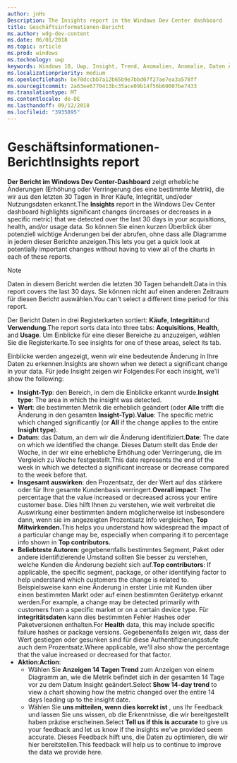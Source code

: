 ```yaml
---
author: jnHs
Description: The Insights report in the Windows Dev Center dashboard
title: Geschäftsinformationen-Bericht
ms.author: wdg-dev-content
ms.date: 06/01/2018
ms.topic: article
ms.prod: windows
ms.technology: uwp
keywords: Windows 10, Uwp, Insight, Trend, Anomalien, Anomalie, Daten Änderungen
ms.localizationpriority: medium
ms.openlocfilehash: be70dccbb7a12b65b9e7bbd07f27ae7ea3a578ff
ms.sourcegitcommit: 2a63ee6770413bc35ace09b14f56b60007be7433
ms.translationtype: MT
ms.contentlocale: de-DE
ms.lasthandoff: 09/12/2018
ms.locfileid: "3935895"
---
```

# <a name="insights-report"></a><span data-ttu-id="67e25-103">Geschäftsinformationen-Bericht</span><span class="sxs-lookup"><span data-stu-id="67e25-103">Insights report</span></span>


<span data-ttu-id="67e25-104">**Der Bericht im Windows Dev Center-Dashboard** zeigt erhebliche Änderungen (Erhöhung oder Verringerung des eine bestimmte Metrik), die wir aus den letzten 30 Tagen in Ihrer Käufe, Integrität, und/oder Nutzungsdaten erkannt.</span><span class="sxs-lookup"><span data-stu-id="67e25-104">The **Insights** report in the Windows Dev Center dashboard highlights significant changes (increases or decreases in a specific metric) that we detected over the last 30 days in your acquisitions, health, and/or usage data.</span></span> <span data-ttu-id="67e25-105">So können Sie einen kurzen Überblick über potenziell wichtige Änderungen bei der abrufen, ohne dass alle Diagramme in jedem dieser Berichte anzeigen.</span><span class="sxs-lookup"><span data-stu-id="67e25-105">This lets you get a quick look at potentially important changes without having to view all of the charts in each of these reports.</span></span>

> [!NOTE]
> <span data-ttu-id="67e25-106">Daten in diesem Bericht werden die letzten 30 Tagen behandelt.</span><span class="sxs-lookup"><span data-stu-id="67e25-106">Data in this report covers the last 30 days.</span></span> <span data-ttu-id="67e25-107">Sie können nicht auf einen anderen Zeitraum für diesen Bericht auswählen.</span><span class="sxs-lookup"><span data-stu-id="67e25-107">You can't select a different time period for this report.</span></span>

<span data-ttu-id="67e25-108">Der Bericht Daten in drei Registerkarten sortiert: **Käufe**, **Integrität**und **Verwendung**.</span><span class="sxs-lookup"><span data-stu-id="67e25-108">The report sorts data into three tabs: **Acquisitions**, **Health**, and **Usage**.</span></span> <span data-ttu-id="67e25-109">Um Einblicke für eine dieser Bereiche zu anzuzeigen, wählen Sie die Registerkarte.</span><span class="sxs-lookup"><span data-stu-id="67e25-109">To see insights for one of these areas, select its tab.</span></span>

<span data-ttu-id="67e25-110">Einblicke werden angezeigt, wenn wir eine bedeutende Änderung in Ihre Daten zu erkennen.</span><span class="sxs-lookup"><span data-stu-id="67e25-110">Insights are shown when we detect a significant change in your data.</span></span> <span data-ttu-id="67e25-111">Für jede Insight zeigen wir Folgendes:</span><span class="sxs-lookup"><span data-stu-id="67e25-111">For each insight, we'll show the following:</span></span>
- <span data-ttu-id="67e25-112">**Insight-Typ**: den Bereich, in dem die Einblicke erkannt wurde.</span><span class="sxs-lookup"><span data-stu-id="67e25-112">**Insight type**: The area in which the insight was detected.</span></span>
- <span data-ttu-id="67e25-113">**Wert**: die bestimmten Metrik die erheblich geändert (oder **Alle** trifft die Änderung in den gesamten **Insight-Typ**).</span><span class="sxs-lookup"><span data-stu-id="67e25-113">**Value**: The specific metric which changed significantly (or **All** if the change applies to the entire **Insight type**).</span></span>
- <span data-ttu-id="67e25-114">**Datum**: das Datum, an dem wir die Änderung identifiziert.</span><span class="sxs-lookup"><span data-stu-id="67e25-114">**Date**: The date on which we identified the change.</span></span> <span data-ttu-id="67e25-115">Dieses Datum stellt das Ende der Woche, in der wir eine erhebliche Erhöhung oder Verringerung, die im Vergleich zu Woche festgestellt.</span><span class="sxs-lookup"><span data-stu-id="67e25-115">This date represents the end of the week in which we detected a significant increase or decrease compared to the week before that.</span></span>
- <span data-ttu-id="67e25-116">**Insgesamt auswirken**: den Prozentsatz, der der Wert auf das stärkere oder für Ihre gesamte Kundenbasis verringert.</span><span class="sxs-lookup"><span data-stu-id="67e25-116">**Overall impact**: The percentage that the value increased or decreased across your entire customer base.</span></span> <span data-ttu-id="67e25-117">Dies hilft Ihnen zu verstehen, wie weit verbreitet die Auswirkung einer bestimmten ändern möglicherweise ist insbesondere dann, wenn sie im angezeigten Prozentsatz Info vergleichen, **Top Mitwirkenden.**</span><span class="sxs-lookup"><span data-stu-id="67e25-117">This helps you understand how widespread the impact of a particular change may be, especially when comparing it to percentage info shown in **Top contributors.**</span></span>
- <span data-ttu-id="67e25-118">**Beliebteste Autoren**: gegebenenfalls bestimmtes Segment, Paket oder andere identifizierende Umstand sollten Sie besser zu verstehen, welche Kunden die Änderung bezieht sich auf.</span><span class="sxs-lookup"><span data-stu-id="67e25-118">**Top contributors**: If applicable, the specific segment, package, or other identifying factor to help understand which customers the change is related to.</span></span> <span data-ttu-id="67e25-119">Beispielsweise kann eine Änderung in erster Linie mit Kunden über einen bestimmten Markt oder auf einen bestimmten Gerätetyp erkannt werden.</span><span class="sxs-lookup"><span data-stu-id="67e25-119">For example, a change may be detected primarily with customers from a specific market or on a certain device type.</span></span> <span data-ttu-id="67e25-120">Für **integritätsdaten** kann dies bestimmten Fehler Hashes oder Paketversionen enthalten.</span><span class="sxs-lookup"><span data-stu-id="67e25-120">For **Health** data, this may include specific failure hashes or package versions.</span></span> <span data-ttu-id="67e25-121">Gegebenenfalls zeigen wir, dass der Wert gestiegen oder gesunken sind für diese Authentifizierungsstufe auch dem Prozentsatz.</span><span class="sxs-lookup"><span data-stu-id="67e25-121">Where applicable, we'll also show the percentage that the value increased or decreased for that factor.</span></span>
- <span data-ttu-id="67e25-122">**Aktion**:</span><span class="sxs-lookup"><span data-stu-id="67e25-122">**Action**:</span></span>
   - <span data-ttu-id="67e25-123">Wählen Sie **Anzeigen 14 Tagen Trend** zum Anzeigen von einem Diagramm an, wie die Metrik befindet sich in der gesamten 14 Tage vor zu dem Datum Insight geändert.</span><span class="sxs-lookup"><span data-stu-id="67e25-123">Select **Show 14-day trend** to view a chart showing how the metric changed over the entire 14 days leading up to the insight date.</span></span>
   - <span data-ttu-id="67e25-124">Wählen Sie **uns mitteilen, wenn dies korrekt ist** , uns Ihr Feedback und lassen Sie uns wissen, ob die Erkenntnisse, die wir bereitgestellt haben präzise erscheinen.</span><span class="sxs-lookup"><span data-stu-id="67e25-124">Select **Tell us if this is accurate** to give us your feedback and let us know if the insights we've provided seem accurate.</span></span> <span data-ttu-id="67e25-125">Dieses Feedback hilft uns, die Daten zu optimieren, die wir hier bereitstellen.</span><span class="sxs-lookup"><span data-stu-id="67e25-125">This feedback will help us to continue to improve the data we provide here.</span></span> 

